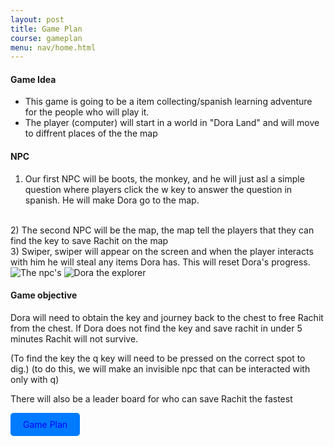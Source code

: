 ```yaml
---
layout: post
title: Game Plan
course: gameplan
menu: nav/home.html
---
```


#### Game Idea

- This game is going to be a item collecting/spanish learning adventure for the people who will play it.
- The player (computer) will start in a world in "Dora Land" and will move to diffrent places of the the map

#### NPC

1) Our first NPC will be boots, the monkey, and he will just asl a simple question where players click the w key to answer the question in spanish. He will make Dora go to the map.
<br>
2) The second NPC will be the map, the map tell the players that they can find the key to save Rachit on the map
<br>
3) Swiper, swiper will appear on the screen and when the player interacts with him he will steal any items Dora has. This will reset Dora's progress.

<div class="image-gallery"> 
  <img src="https://i.imgur.com/OVD7icn.png" alt="The npc's">
  <img src="https://i.imgur.com/xmQzYyj.png" alt="Dora the explorer">
</div>

#### Game objective

Dora will need to obtain the key and journey back to the chest to free Rachit from the chest. If Dora does not find the key and save rachit in under 5 minutes Rachit will not survive.

(To find the key the q key will need to be pressed on the correct spot to dig.)
(to do this, we will make an invisible npc that can be interacted with only with q)

There will also be a leader board for who can save Rachit the fastest

<a href="https://Dumbmist.github.io/Devons-Blog/assets/js/Gameplan.drawio" style="display:inline-block; padding:10px 20px; color:blue; background-color:#007BFF; text-decoration:none; border-radius:5px;">Game Plan</a>